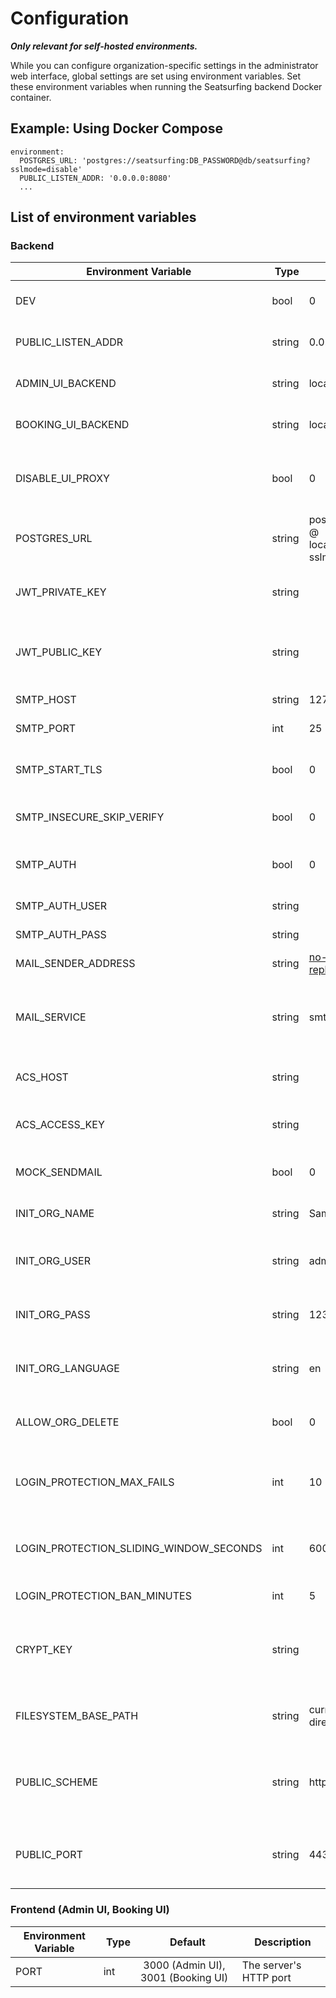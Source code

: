# Configuration

**_Only relevant for self-hosted environments._**

While you can configure organization-specific settings in the administrator web interface, global settings are set using environment variables. Set these environment variables when running the Seatsurfing backend Docker container.

## Example: Using Docker Compose

```
environment:
  POSTGRES_URL: 'postgres://seatsurfing:DB_PASSWORD@db/seatsurfing?sslmode=disable'
  PUBLIC_LISTEN_ADDR: '0.0.0.0:8080'
  ...
```

## List of environment variables

### Backend

| Environment Variable                    |  Type  |  Default                                                         |  Description                                                          |
| --------------------------------------- | ------ | ---------------------------------------------------------------- | --------------------------------------------------------------------- |
| DEV                                     | bool   | 0                                                                | Development Mode, set to 1 to enable                                  |
| PUBLIC_LISTEN_ADDR                      | string | 0.0.0.0:8080                                                     | TCP/IP listen address and port                                        |
| ADMIN_UI_BACKEND                        | string | localhost:3000                                                   | Host serving the Admin UI frontend                                    |
| BOOKING_UI_BACKEND                      | string | localhost:3001                                                   | Host serving the Booking UI frontend                                  |
| DISABLE_UI_PROXY                        | bool   | 0                                                                | Disable proxy for admin and booking UI, set to 1 to disable the proxy |
| POSTGRES_URL                            | string | postgres://postgres:root @ localhost/seatsurfing?sslmode=disable | PostgreSQL Connection                                                 |
| JWT_PRIVATE_KEY                         | string |                                                                  | Path to PEM file with RSA private key for JWT signing                 |
| JWT_PUBLIC_KEY                          | string |                                                                  | Path to PEM file with RSA public key for JWT verification             |
| SMTP_HOST                               | string | 127.0.0.1                                                        | SMTP server address                                                   |
| SMTP_PORT                               | int    | 25                                                               | SMTP server port                                                      |
| SMTP_START_TLS                          | bool   | 0                                                                | Use SMTP STARTTLS extension, set to 1 to enable                       |
| SMTP_INSECURE_SKIP_VERIFY               | bool   | 0                                                                | Disable SMTP TLS certificate validation                               |
| SMTP_AUTH                               | bool   | 0                                                                | SMTP authentication, set to 1 to enable                               |
| SMTP_AUTH_USER                          | string |                                                                  | SMTP auth username                                                    |
| SMTP_AUTH_PASS                          | string |                                                                  | SMTP auth password                                                    |
| MAIL_SENDER_ADDRESS                     | string | no-reply@seatsurfing.local                                       | Mail sender address                                                   |
| MAIL_SERVICE                            | string | smtp                                                             | Mail send service (smtp = SMTP or acs = Azure Communication Services) |
| ACS_HOST                                | string |                                                                  | Azure Communication Services Host                                     |
| ACS_ACCESS_KEY                          | string |                                                                  | Azure Communication Services Access Key                               |
| MOCK_SENDMAIL                           | bool   | 0                                                                | SMTP mocking, set to 1 to enable                                      |
| INIT_ORG_NAME                           | string | Sample Company                                                   | Your organization's name                                              |
| INIT_ORG_USER                           | string | admin                                                            | Your organization's admin username                                    |
| INIT_ORG_PASS                           | string | 12345678                                                         | Your organization's admin password                                    |
| INIT_ORG_LANGUAGE                       | string | en                                                               | Your organization's ISO language code                                 |
| ALLOW_ORG_DELETE                        | bool   | 0                                                                | Allow admins to delete their own organization                         |
| LOGIN_PROTECTION_MAX_FAILS              | int    | 10                                                               | Number of failed login attempts before user gets banned               |
| LOGIN_PROTECTION_SLIDING_WINDOW_SECONDS | int    | 600                                                              | Sliding window size in seconds for checking failed login attempts     |
| LOGIN_PROTECTION_BAN_MINUTES            | int    | 5                                                                | Ban time in minutes                                                   |
| CRYPT_KEY                               | string |                                                                  | A 32 bytes long string used for encrypting certain database fields    |
| FILESYSTEM_BASE_PATH                    | string | current working directory                                        | The base path for loading additional ressources                       |
| PUBLIC_SCHEME                           | string | https                                                            | The http scheme under which your server is publicly reachable         |
| PUBLIC_PORT                             | string | 443                                                              | The http port under which your server is publicly reachable           |

### Frontend (Admin UI, Booking UI)

| Environment Variable |  Type |  Default                            |  Description           |
| -------------------- | ----- | ----------------------------------- | ---------------------- |
| PORT                 | int   |  3000 (Admin UI), 3001 (Booking UI) | The server's HTTP port |

